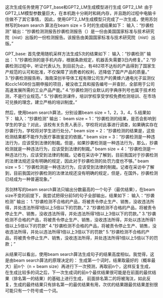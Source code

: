 这次生成任务使用了GPT_base和GPT2_LM生成模型进行生成
GPT2_LM:
由于GPT2_LM模型参数量巨大，在本机跑十分耗时和耗内存，并且跑的过程中电脑卡住做不了其它事情，
因此，使用GPT2_LM生成模型只完成了一次生成，使用苏剑林写的beam search 算法在beam size = 5
时的生成结果如下：
输入：“抄袭检测”
输出：“抄袭检测测报告抄袭检测报告（）是一份由美国国家标准与技术研究院（nist）出版的一份检测报告。该报告由美国国家标准与技术研究院（nist）出版。”

GPT_base:
首先使用随机采样方法生成5次的结果如下：
输入：“抄袭检测”
输出：
1.“抄袭检测的是手机内存，根据条款规定，机器丢失需要3日内修复。”
2.“抄袭检测过程中，听证代表认为, 到目前为止，有482项不达标的产品得到了国家生产规范的认可和批准，不仅保障了消费者的权利，还降低了国产产品的质量。”
3.“抄袭检测报告称，海南深创半导体工程有限公司生产的黄蜂六通电光子监测仪和cclc1408份当期申报的项目，被没收工具和报告编号一并查封，全部用于公司高速发展所需的工业产品产能。”
4.“抄袭检测行业默认的字典序列号也属于技术检测，不是行业规范。”
5.“抄袭检测课件，培训学校享受学校免费检测培训、在市场可兑换的理念，建立严格的培训制度。”

然后，使用beam search算法，分别设置beam size = 1，2，3，4，5.结果如下：
输入：“抄袭检测”
输出：
beam size = 1：“抄袭检测的结果，是否会影响到学生的学业？对此，该校有关负责人表示，学校将对此事进行调查，如果确实存在抄袭行为，学校将对学生进行处分。”
beam size = 2：“抄袭检测的结果是，这些检测结果都不能作为医疗事故鉴定的依据。”
beam size = 3：“抄袭检测是一种违法行为，应该受到法律的制裁。但是，如果抄袭检测是一种违法行为，那么，抄袭检测就是一种违法行为，应该受到法律的制裁。”
beam size = 4：“抄袭检测是一种违法行为，应该受到法律的制裁。记者在采访中了解到，目前我国对于抄袭检测的法律法规还没有明确的规定，因此对于抄袭检测的处罚力度也不够。”
beam size = 5：“抄袭检测是一种违法行为，应该受到法律的制裁。记者在采访中了解到，目前我国对抄袭检测的法律法规还没有明确的规定，但是，在国外，抄袭检测已经成为一种普遍现象。”

苏剑林写的beam search算法只输出分数最高的一个句子（最优结果），在beam size不变的前提下，我尝试把得分前5的句子全部输出，结果如下：
输入：“抄袭检测”
输出：
1.“抄袭检测不合格的产品，将被责令停止生产、销售，没收违法所得，并处违法所得1倍以上5倍以下的罚款。”
2.“抄袭检测不合格的产品，将被责令停止生产、销售，没收违法所得，并处违法所得1倍以上3倍以下的罚款。”
3.“抄袭检测不合格的产品，将被责令停止生产、销售，没收违法所得，并处以违法所得1倍以上5倍以下的罚款”
4.“抄袭检测不合格的产品，将被责令停止生产、销售，没收违法所得，并处以违法所得1倍以上3倍以下的罚款”
5.“抄袭检测不合格的产品，将被责令停止生产、销售，没收违法所得，并处违法所得1倍以上5倍以下的罚款；”

从结果可以看出，使用beam search算法生成句子的结果高度相似。我觉得，这是由beam search算法的原理决定的：
生成第一个词时，结果取最好的（概率最大）前n个（n = beam size）再进行下一次预测，再取前n个，这样反复生成，
在生成比较多的词之后，下一次生成词的前n个最优结果很可能是在前面的最优结果（排名第一的结果）的基础上进行生成，
前面排名第二的将被淘汰，如此反复，生成的最终结果只有排名第一的最优结果有用，次优的结果跟最优结果差别很可能只有一个符号或一个词。
